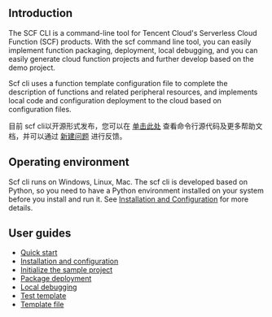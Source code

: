 ## Introduction

The SCF CLI is a command-line tool for Tencent Cloud's Serverless Cloud Function (SCF) products. With the scf command line tool, you can easily implement function packaging, deployment, local debugging, and you can easily generate cloud function projects and further develop based on the demo project.

Scf cli uses a function template configuration file to complete the description of functions and related peripheral resources, and implements local code and configuration deployment to the cloud based on configuration files.

目前 scf cli以开源形式发布，您可以在 [单击此处](https://github.com/tencentyun/scfcli) 查看命令行源代码及更多帮助文档，并可以通过 [新建问题](https://github.com/tencentyun/scfcli/issues/new) 进行反馈。

## Operating environment

Scf cli runs on Windows, Linux, Mac. The scf cli is developed based on Python, so you need to have a Python environment installed on your system before you install and run it. See [Installation and Configuration](https://cloud.tencent.com/document/product/583/33449) for more details.

## User guides

- [Quick start](https://cloud.tencent.com/document/product/583/33446)
- [Installation and configuration](https://cloud.tencent.com/document/product/583/33449)
- [Initialize the sample project](https://cloud.tencent.com/document/product/583/33450)
- [Package deployment](https://cloud.tencent.com/document/product/583/33451)
- [Local debugging](https://cloud.tencent.com/document/product/583/33452)
- [Test template](https://cloud.tencent.com/document/product/583/33453)
- [Template file](https://cloud.tencent.com/document/product/583/33454)
